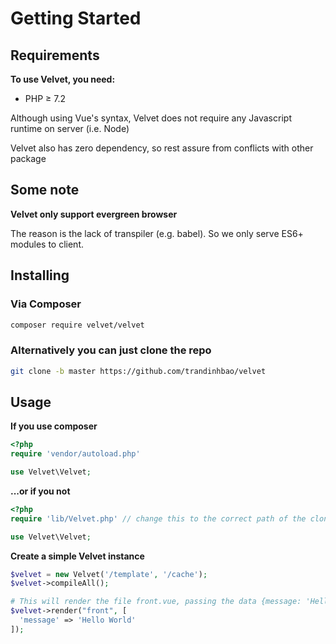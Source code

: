 # Getting Started

## Requirements

__To use Velvet, you need:__

* PHP ≥ 7.2

Although using Vue's syntax, Velvet does not require any Javascript runtime on server (i.e. Node)

Velvet also has zero dependency, so rest assure from conflicts with other package

[//]: # (This is for the ease of integrate into other framework)

## Some note

__Velvet only support **evergreen** browser__

The reason is the lack of transpiler (e.g. babel). So we only serve ES6+ modules to client.

## Installing

### Via Composer

``` bash
composer require velvet/velvet
```

### Alternatively you can just clone the repo

``` bash
git clone -b master https://github.com/trandinhbao/velvet
```

## Usage

__If you use composer__

```php
<?php
require 'vendor/autoload.php'

use Velvet\Velvet;
```
__...or if you not__

```php
<?php
require 'lib/Velvet.php' // change this to the correct path of the cloned Velvet.php file

use Velvet\Velvet;
```

__Create a simple Velvet instance__

```php
$velvet = new Velvet('/template', '/cache');
$velvet->compileAll();

# This will render the file front.vue, passing the data {message: 'Hello World'}
$velvet->render("front", [
  'message' => 'Hello World'
]);
```
